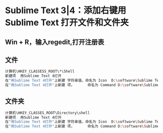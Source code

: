# Sublime Text 3|4：添加右键用Sublime Text 打开文件和文件夹

## Win + R，输入regedit,打开注册表

## 文件

```bash
计算机\HKEY_CLASSESS_ROOT\*\Shell
新建项  用Sublime Text 4打开
在"用Sublime Text 4打开"上新建 字符串值，命名为 Icon  D:\software\Sublime Text\sublime.exe,0
在"用Sublime Text 4打开"上新建 项，		命名为 Command D:\software\Sublime Text\sublime.exe %1
```

## 文件夹

```bash
计算机\HKEY_CLASSES_ROOT\Directory\shell
新建项  用Sublime Text 4打开
在"用Sublime Text 4打开"上新建 字符串值，命名为 Icon  D:\software\Sublime Text\sublime.exe,0
在"用Sublime Text 4打开"上新建 项，		命名为 Command D:\software\Sublime Text\sublime.exe %1
```